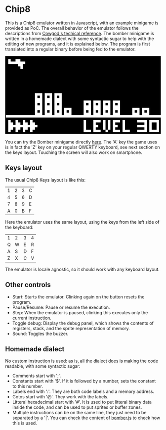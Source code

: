 # Chip8
This is a Chip8 emulator written in Javascript, with an example minigame is provided as PoC.
The overall behavior of the emulator follows the descriptions from [Cowgod's techical reference](http://devernay.free.fr/hacks/chip8/C8TECH10.HTM).
The bomber minigame is written in a homemade dialect with some syntactic sugar to help with the editing of new programs, and it is explained below. The program is first translated into a regular binary before being fed to the emulator.

![Bomber sample game](bomber.gif)

You can try the Bomber minigame directly [here](https://zemido.github.io/Chip8/c8.html).
The 'A' key the game uses is in fact the 'Z' key on your regular QWERTY keyboard, see next section on the keys layout. Touching the screen will also work on smartphone.

## Keys layout
The usual Chip8 Keys layout is like this:
<table>
<tbody>
<tr>
<td>1</td>
<td>2</td>
<td>3</td>
<td>C</td>
</tr>
<tr>
<td>4</td>
<td>5</td>
<td>6</td>
<td>D</td>
</tr>
<tr>
<td>7</td>
<td>8</td>
<td>9</td>
<td>E</td>
</tr>
<tr>
<td>A</td>
<td>0</td>
<td>B</td>
<td>F</td>
</tr>
</tbody>
</table>

Here the emulator uses the same layout, using the keys from the left side of the keyboard:
<table>
<tbody>
<tr>
<td>1</td>
<td>2</td>
<td>3</td>
<td>4</td>
</tr>
<tr>
<td>Q</td>
<td>W</td>
<td>E</td>
<td>R</td>
</tr>
<tr>
<td>A</td>
<td>S</td>
<td>D</td>
<td>F</td>
</tr>
<tr>
<td>Z</td>
<td>X</td>
<td>C</td>
<td>V</td>
</tr>
</tbody>
</table>

The emulator is locale agnostic, so it should work with any keyboard layout.

## Other controls
* Start: Starts the emulator. Clinking again on the button resets the program.
* Pause/Resume: Pause or resume the execution.
* Step: When the emulator is paused, clinking this executes only the current instruction.
* Toggle debug: Display the debug panel, which shows the contents of registers, stack, and the sprite representation of memory.
* Sound: Toggles the buzzer.

## Homemade dialect
No custom instruction is used: as is, all the dialect does is making the code readable, with some syntactic sugar:
* Comments start with ';'.
* Constants start with '$'. If it is followed by a number, sets the constant to this number.
* Labels end with ':'. They are both code labels and a memory address.
* Gotos start with '@'. They work with the labels.
* Litteral hexadecimal start with '#'. It is used to put litteral binary data inside the code, and can be used to put sprites or buffer zones.
* Multiple instructions can be on the same line, they just need to be separated by a '|'.
You can check the content of [bomber.js](https://zemido.github.io/Chip8/bomber.js) to check how this is used.
